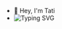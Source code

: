 - 👋 Hey, I'm Tati
- ![Typing SVG](https://readme-typing-svg.demolab.com/?lines=Welcome+to+my+gitHub+page!)

